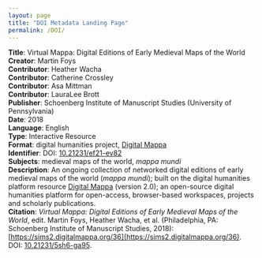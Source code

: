 ```yaml
---
layout: page
title: "DOI Metadata Landing Page"
permalink: /DOI/
---
```

<b>Title</b>: Virtual Mappa: Digital Editions of Early Medieval Maps of the World<br/>
<b>Creator</b>: Martin Foys<br/>
<b>Contributor</b>: Heather Wacha<br/>
<b>Contributor</b>: Catherine Crossley<br/>
<b>Contributor</b>: Asa Mittman<br/>
<b>Contributor</b>: LauraLee Brott<br/>
<b>Publisher</b>: Schoenberg Institute of Manuscript Studies (University of Pennsylvania)<br/>
<b>Date</b>: 2018<br/>
<b>Language</b>: English<br/>
<b>Type</b>: Interactive Resource<br/>
<b>Format</b>: digital humanities project, [Digital Mappa](https://www.digitalmappa.org)<br/>
<b>Identifier</b>: DOI: [10.21231/ef21-ev82](https://maxgray20.github.io/virtualmappa/)<br/>
<b>Subjects</b>: medieval maps of the world, <i>mappa mundi</i><br/>
<b>Description</b>: An ongoing collection of networked digital editions of early medieval maps of the world (<i>mappa mundi</i>); built on the digital humanities platform resource [Digital Mappa](https://www.digitalmappa.org) (version 2.0); an open-source digital humanities platform for open-access, browser-based workspaces, projects and scholarly publications.<br/>
<b>Citation</b>: <i>Virtual Mappa: Digital Editions of Early Medieval Maps of the World</i>, edit. Martin Foys, Heather Wacha, et al. (Philadelphia, PA: Schoenberg Institute of Manuscript Studies, 2018): [https://sims2.digitalmappa.org/36](https://sims2.digitalmappa.org/36). DOI: [10.21231/5sh6-ga95](https://maxgray20.github.io/music/).<br/>
